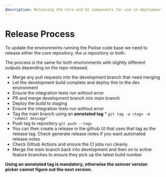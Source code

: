 ```yaml
---
description: Releasing the Core and UI components for use in deployments
---
```


# Release Process

To update the environments running the Pixlise code base we need to release either the core repository, the ui repository or both.

The process is the same for both environments with slightly different outputs depending on the repo released.&#x20;

* Merge any pull requests into the development branch that need merging
* Let the development build complete and deploy this to the dev environment
* Ensure the integration tests run without error
* PR and merge development branch into main branch
* Deploy the build to staging
* Ensure the integration tests run without error
* Tag the main branch using an **annotated tag** \* `git tag -a <tag> -m "commit message"`
* Push tag to repository `git push --tags`
* You can then create a release in the github UI that uses that tag as the release tag. Check generate release notes if you want automated release notes
* Check Github Actions and ensure the CI jobs run cleanly
* Merge the main branch back into development and then on to active feature branches to ensure they pick up the latest build number

**Using an annotated tag is mandatory, otherwise the semver version picker cannot figure out the next version.**
